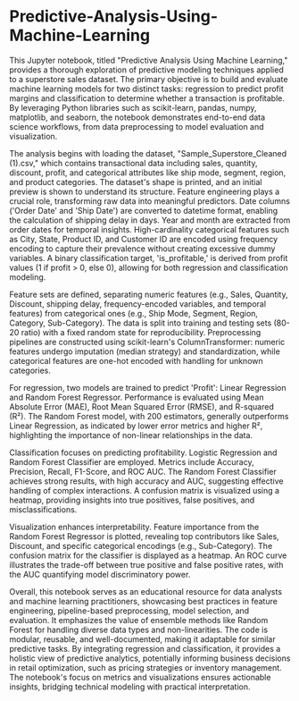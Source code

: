 # Predictive-Analysis-Using-Machine-Learning



This Jupyter notebook, titled "Predictive Analysis Using Machine Learning," provides a thorough exploration of predictive modeling techniques applied to a superstore sales dataset. The primary objective is to build and evaluate machine learning models for two distinct tasks: regression to predict profit margins and classification to determine whether a transaction is profitable. By leveraging Python libraries such as scikit-learn, pandas, numpy, matplotlib, and seaborn, the notebook demonstrates end-to-end data science workflows, from data preprocessing to model evaluation and visualization.

The analysis begins with loading the dataset, "Sample_Superstore_Cleaned (1).csv," which contains transactional data including sales, quantity, discount, profit, and categorical attributes like ship mode, segment, region, and product categories. The dataset's shape is printed, and an initial preview is shown to understand its structure. Feature engineering plays a crucial role, transforming raw data into meaningful predictors. Date columns ('Order Date' and 'Ship Date') are converted to datetime format, enabling the calculation of shipping delay in days. Year and month are extracted from order dates for temporal insights. High-cardinality categorical features such as City, State, Product ID, and Customer ID are encoded using frequency encoding to capture their prevalence without creating excessive dummy variables. A binary classification target, 'is_profitable,' is derived from profit values (1 if profit > 0, else 0), allowing for both regression and classification modeling.

Feature sets are defined, separating numeric features (e.g., Sales, Quantity, Discount, shipping delay, frequency-encoded variables, and temporal features) from categorical ones (e.g., Ship Mode, Segment, Region, Category, Sub-Category). The data is split into training and testing sets (80-20 ratio) with a fixed random state for reproducibility. Preprocessing pipelines are constructed using scikit-learn's ColumnTransformer: numeric features undergo imputation (median strategy) and standardization, while categorical features are one-hot encoded with handling for unknown categories.

For regression, two models are trained to predict 'Profit': Linear Regression and Random Forest Regressor. Performance is evaluated using Mean Absolute Error (MAE), Root Mean Squared Error (RMSE), and R-squared (R²). The Random Forest model, with 200 estimators, generally outperforms Linear Regression, as indicated by lower error metrics and higher R², highlighting the importance of non-linear relationships in the data.

Classification focuses on predicting profitability. Logistic Regression and Random Forest Classifier are employed. Metrics include Accuracy, Precision, Recall, F1-Score, and ROC AUC. The Random Forest Classifier achieves strong results, with high accuracy and AUC, suggesting effective handling of complex interactions. A confusion matrix is visualized using a heatmap, providing insights into true positives, false positives, and misclassifications.

Visualization enhances interpretability. Feature importance from the Random Forest Regressor is plotted, revealing top contributors like Sales, Discount, and specific categorical encodings (e.g., Sub-Category). The confusion matrix for the classifier is displayed as a heatmap. An ROC curve illustrates the trade-off between true positive and false positive rates, with the AUC quantifying model discriminatory power.

Overall, this notebook serves as an educational resource for data analysts and machine learning practitioners, showcasing best practices in feature engineering, pipeline-based preprocessing, model selection, and evaluation. It emphasizes the value of ensemble methods like Random Forest for handling diverse data types and non-linearities. The code is modular, reusable, and well-documented, making it adaptable for similar predictive tasks. By integrating regression and classification, it provides a holistic view of predictive analytics, potentially informing business decisions in retail optimization, such as pricing strategies or inventory management. The notebook's focus on metrics and visualizations ensures actionable insights, bridging technical modeling with practical interpretation.
